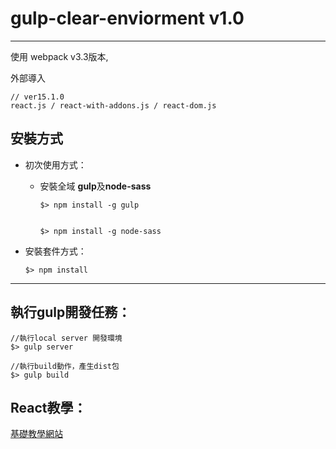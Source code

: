 # gulp-clear-enviorment v1.0

---

使用 webpack v3.3版本,

外部導入

```
// ver15.1.0
react.js / react-with-addons.js / react-dom.js
```

## 安裝方式

- 初次使用方式：

    * 安裝全域 **gulp**及**node-sass**

        ```
        $> npm install -g gulp


        $> npm install -g node-sass

        ```

- 安裝套件方式：

    ```
    $> npm install
    ```

---

## 執行gulp開發任務：

```
//執行local server 開發環境
$> gulp server

//執行build動作，產生dist包
$> gulp build
```

## React教學：

[基礎教學網站](https://gnux123.gitbooks.io/testbook/content/qian-yan.html)

